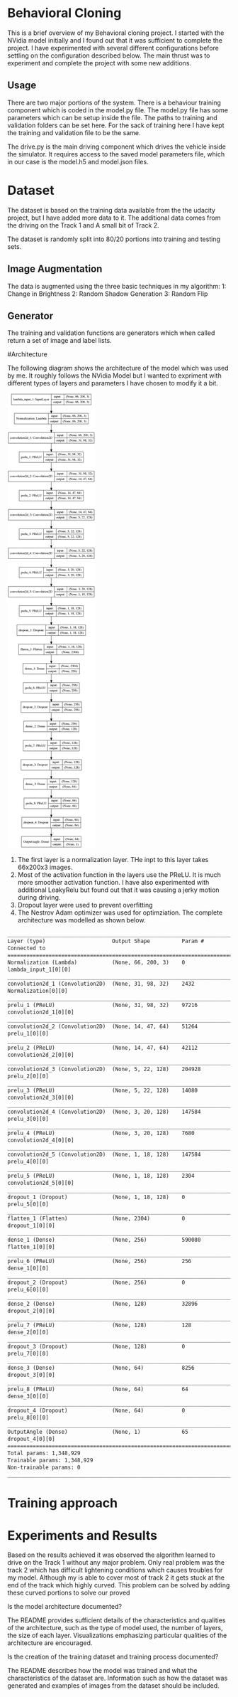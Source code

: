 # Behavioral Cloning
This is a brief overview of my Behavioral cloning project. I started with the NVidia model initially and I found out
that it was sufficient to complete the project. I have experimented with several different configurations
before settling on the configuration described below. The main thrust was to experiment and complete
the project with some new additions.

## Usage
There are two major portions of the system. There is a behaviour training component which is coded
in the model.py file. The model.py file has some parameters which can be setup inside the file. 
The paths to training and validation folders can be set here. For the  sack of training here I have kept
the training and validation file to be the same. 

The drive.py is the main  driving component which drives the vehicle inside the simulator. It requires
access to the saved model parameters file, which in our case is the model.h5 and model.json files.

# Dataset
The dataset is based on the training data available from the the udacity project, but I have added more data to it.
The additional data comes from the driving on the Track 1 and A small bit of Track 2.

The dataset is randomly split into 80/20 portions into training and testing sets. 

## Image Augmentation
The data is augmented using the three basic techniques in my algorithm:
1: Change in Brightness
2: Random Shadow Generation
3: Random Flip


## Generator
The training and validation functions are generators which when called return a set of image and label lists.

#Architecture

The following diagram shows the architecture of the model which was used by me. It roughly follows the NVidia Model 
but I wanted to expriment with different types of layers and parameters I have chosen to modify it a bit. 


![Behavioral Cloning Model ](model.png "Behavioral Cloning Model")

1. The first layer is a normalization layer. THe inpt to this layer takes 66x200x3 images.
2. Most of the activation function in the layers use the PReLU. It is much more smoother activation function. I have also experimented with additional LeakyRelu but found out that it was causing a jerky motion during driving.
3. Dropout layer were used to prevent overfitting
4. The Nestrov Adam optimizer was used for optimziation.
The complete architecture was modelled as shown below.
```
____________________________________________________________________________________________________
Layer (type)                     Output Shape          Param #     Connected to                     
====================================================================================================
Normalization (Lambda)           (None, 66, 200, 3)    0           lambda_input_1[0][0]             
____________________________________________________________________________________________________
convolution2d_1 (Convolution2D)  (None, 31, 98, 32)    2432        Normalization[0][0]              
____________________________________________________________________________________________________
prelu_1 (PReLU)                  (None, 31, 98, 32)    97216       convolution2d_1[0][0]            
____________________________________________________________________________________________________
convolution2d_2 (Convolution2D)  (None, 14, 47, 64)    51264       prelu_1[0][0]                    
____________________________________________________________________________________________________
prelu_2 (PReLU)                  (None, 14, 47, 64)    42112       convolution2d_2[0][0]            
____________________________________________________________________________________________________
convolution2d_3 (Convolution2D)  (None, 5, 22, 128)    204928      prelu_2[0][0]                    
____________________________________________________________________________________________________
prelu_3 (PReLU)                  (None, 5, 22, 128)    14080       convolution2d_3[0][0]            
____________________________________________________________________________________________________
convolution2d_4 (Convolution2D)  (None, 3, 20, 128)    147584      prelu_3[0][0]                    
____________________________________________________________________________________________________
prelu_4 (PReLU)                  (None, 3, 20, 128)    7680        convolution2d_4[0][0]            
____________________________________________________________________________________________________
convolution2d_5 (Convolution2D)  (None, 1, 18, 128)    147584      prelu_4[0][0]                    
____________________________________________________________________________________________________
prelu_5 (PReLU)                  (None, 1, 18, 128)    2304        convolution2d_5[0][0]            
____________________________________________________________________________________________________
dropout_1 (Dropout)              (None, 1, 18, 128)    0           prelu_5[0][0]                    
____________________________________________________________________________________________________
flatten_1 (Flatten)              (None, 2304)          0           dropout_1[0][0]                  
____________________________________________________________________________________________________
dense_1 (Dense)                  (None, 256)           590080      flatten_1[0][0]                  
____________________________________________________________________________________________________
prelu_6 (PReLU)                  (None, 256)           256         dense_1[0][0]                    
____________________________________________________________________________________________________
dropout_2 (Dropout)              (None, 256)           0           prelu_6[0][0]                    
____________________________________________________________________________________________________
dense_2 (Dense)                  (None, 128)           32896       dropout_2[0][0]                  
____________________________________________________________________________________________________
prelu_7 (PReLU)                  (None, 128)           128         dense_2[0][0]                    
____________________________________________________________________________________________________
dropout_3 (Dropout)              (None, 128)           0           prelu_7[0][0]                    
____________________________________________________________________________________________________
dense_3 (Dense)                  (None, 64)            8256        dropout_3[0][0]                  
____________________________________________________________________________________________________
prelu_8 (PReLU)                  (None, 64)            64          dense_3[0][0]                    
____________________________________________________________________________________________________
dropout_4 (Dropout)              (None, 64)            0           prelu_8[0][0]                    
____________________________________________________________________________________________________
OutputAngle (Dense)              (None, 1)             65          dropout_4[0][0]                  
====================================================================================================
Total params: 1,348,929
Trainable params: 1,348,929
Non-trainable params: 0
____________________________________________________________________________________________________
```
# Training approach

# Experiments and Results
Based on the results achieved it was observed the algorithm learned to drive on the Track 1 
without any major problem. Only real problem was the track 2 which has difficult lightening conditions which
causes troubles for my model. Although my is able to cover most of track 2 it gets stuck at the end of the track which
highly curved. This problem can be solved by adding these curved portions to solve our proved


Is the model architecture documented?

The README provides sufficient details of the characteristics and qualities of the architecture, such as the type of model used, the number of layers, the size of each layer. 
Visualizations emphasizing particular qualities of the architecture are encouraged.


Is the creation of the training dataset and training process documented?

The README describes how the model was trained and what the characteristics of the dataset are. Information
 such as how the dataset was generated and examples of images from the dataset should be included.